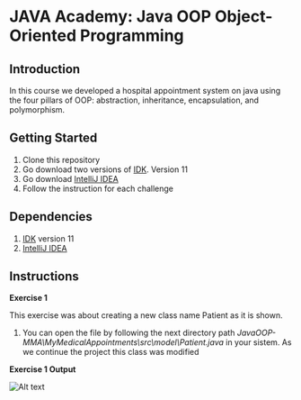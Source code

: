 # JAVA Academy: Java OOP Object-Oriented Programming

## Introduction

In this course we developed a hospital appointment system on java using the four pillars of OOP: abstraction, inheritance, encapsulation, and polymorphism.

## Getting Started

1. Clone this repository
2. Go download two versions of [IDK](https://adoptopenjdk.net/?variant=openjdk11&jvmVariant=hotspot). Version 11
3. Go download [IntelliJ IDEA](https://www.jetbrains.com/es-es/idea/download/#section=windows) 
4. Follow the instruction for each challenge

## Dependencies

1. [IDK](https://adoptopenjdk.net/?variant=openjdk11&jvmVariant=hotspot) version 11
2. [IntelliJ IDEA](https://www.jetbrains.com/es-es/idea/download/#section=windows)

## Instructions

**Exercise 1**

This exercise was about creating a new class name Patient as it is shown.

1. You can open the file by following the next directory path *JavaOOP-MMA\MyMedicalAppointments\src\model\Patient.java* in your sistem. As we continue the project this class was modified


**Exercise 1 Output**

![Alt text](http://i.imgur.com/sCMwwwV.png?raw=true "JavaHome")

